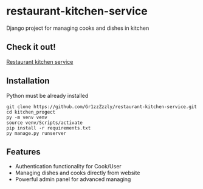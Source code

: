 # restaurant-kitchen-service

Django project for managing cooks and dishes in kitchen

## Check it out!
[Restaurant kitchen service](https://restaurant-kitchen-service.onrender.com)

## Installation

Python must be already installed

```shell
git clone https://github.com/Gr1zzZzzly/restaurant-kitchen-service.git
cd kitchen_progect
py -m venv venv
source venv/Scripts/activate
pip install -r requirements.txt
py manage.py runserver
```
## Features

* Authentication functionality for Cook/User
* Managing dishes and cooks directly from website
* Powerful admin panel for advanced managing
